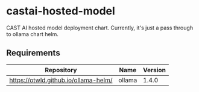# castai-hosted-model

CAST AI hosted model deployment chart. Currently, it's just a pass through to ollama chart helm.

## Requirements

| Repository | Name | Version |
|------------|------|---------|
| https://otwld.github.io/ollama-helm/ | ollama | 1.4.0 |

